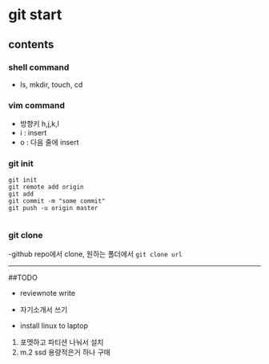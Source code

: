# git start

## contents

### shell command

- ls, mkdir, touch, cd

### vim command

- 방향키 h,j,k,l
- i : insert
- o : 다음 줄에 insert
### git init

```
git init
git remote add origin
git add
git commit -m "some commit"
git push -u origin master


```

### git clone

-github repo에서 clone, 원하는 폴더에서 `git clone url`

---

##TODO

- reviewnote write

- 자기소개서 쓰기

- install linux to laptop

1. 포멧하고 파티션 나눠서 설치
2. m.2 ssd 용량적은거 하나 구매
